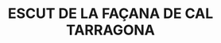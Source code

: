 ---
layout: test
title:  "ESCUT DE LA FAÇANA DE CAL TARRAGONA"
collections: ["patrimoni-arquitectonic", "bcin-previstos-cbp"]
coordinates:
  - group1:
        - [1.460608580944843, 42.357967312097763]
        - [1.460625384106278, 42.357969920532277]
        - [1.460624456557322, 42.357892765438379]
        - [1.460602814096961, 42.357890985560225]
        - [1.460608179485003, 42.357967306706513]
        - [1.460608580944843, 42.357967312097763]
---